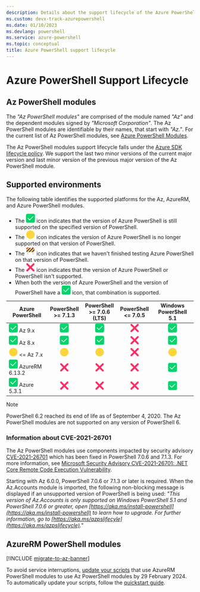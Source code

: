 ```yaml
---
description: Details about the support lifecycle of the Azure PowerShell modules
ms.custom: devx-track-azurepowershell
ms.date: 01/10/2023
ms.devlang: powershell
ms.service: azure-powershell
ms.topic: conceptual
title: Azure PowerShell support lifecycle
---
```


# Azure PowerShell Support Lifecycle

## Az PowerShell modules

The _"Az PowerShell modules"_ are comprised of the module named _"Az"_ and the dependent modules
signed by _"Microsoft Corporation"_. The Az PowerShell modules are identifiable by their names, that
start with _"Az."_. For the current list of Az PowerShell modules, see
[Azure PowerShell Modules](https://github.com/Azure/azure-powershell/blob/master/documentation/azure-powershell-modules.md).

The Az PowerShell modules support lifecycle falls under the
[Azure SDK lifecycle policy](https://support.microsoft.com/help/18486). We support the last two
minor versions of the current major version and last minor version of the previous major version of
the Az PowerShell module.

## Supported environments

The following table identifies the supported platforms for the Az, AzureRM, and Azure PowerShell
modules.

- The ![Supported][1] icon indicates that the version of Azure PowerShell is still supported on the
  specified version of PowerShell.
- The ![Out of Support][4] icon indicates the version of Azure PowerShell is no longer supported on
  that version of PowerShell.
- The ![In Test][2] icon indicates that we haven't finished testing Azure PowerShell on that version
  of PowerShell.
- The ![Not Supported][3] icon indicates that the version of Azure PowerShell or PowerShell isn't
  supported.
- When both the version of Azure PowerShell and the version of PowerShell have a ![Supported][1]
  icon, that combination is supported.

|        Azure PowerShell        | PowerShell <br/> >= 7.1.3 | PowerShell <br/> >= 7.0.6 (LTS) | PowerShell <br/> <= 7.0.5 | Windows PowerShell <br/> 5.1 |
| ------------------------------ | :-----------------------: | :-----------------------------: | :-----------------------: | :--------------------------: |
| ![Supported][1] Az 9.x         |      ![Supported][1]      |         ![Supported][1]         |    ![Not Supported][3]    |       ![Supported][1]        |
| ![Supported][1] Az 8.x         |      ![Supported][1]      |         ![Supported][1]         |    ![Not Supported][3]    |       ![Supported][1]        |
| ![Out of Support][4] <= Az 7.x |   ![Out of Support][4]    |      ![Out of Support][4]       |    ![Not Supported][3]    |     ![Out of Support][4]     |
| ![Supported][1] AzureRM 6.13.2 |    ![Not Supported][3]    |       ![Not Supported][3]       |    ![Not Supported][3]    |       ![Supported][1]        |
| ![Supported][1] Azure 5.3.1    |    ![Not Supported][3]    |       ![Not Supported][3]       |    ![Not Supported][3]    |       ![Supported][1]        |

> [!NOTE]
> PowerShell 6.2 reached its end of life as of September 4, 2020. The Az PowerShell modules are not
> supported on any version of PowerShell 6.

### Information about CVE-2021-26701

The Az PowerShell modules use components impacted by security advisory
[CVE-2021-26701](https://msrc.microsoft.com/update-guide/vulnerability/CVE-2021-26701) which has
been fixed in PowerShell 7.0.6 and 7.1.3. For more information, see
[Microsoft Security Advisory CVE-2021-26701: .NET Core Remote Code Execution Vulnerability](https://github.com/PowerShell/Announcements/issues/23).

Starting with Az 6.0.0, PowerShell 7.0.6 or 7.1.3 or later is required. When the Az.Accounts module
is imported, the following non-blocking message is displayed if an unsupported version of PowerShell
is being used: _"This version of Az.Accounts is only supported on Windows PowerShell 5.1 and
PowerShell 7.0.6 or greater, open
[https://aka.ms/install-powershell](https://aka.ms/install-powershell) to learn how to upgrade. For
further information, go to [https://aka.ms/azpslifecyle](https://aka.ms/azpslifecycle)."_

## AzureRM PowerShell modules

[!INCLUDE [migrate-to-az-banner](../../includes/migrate-to-az-banner.md)]

To avoid service interruptions, [update your scripts](https://aka.ms/azpsmigrate) that use AzureRM
PowerShell modules to use Az PowerShell modules by 29 February 2024. To automatically update your
scripts, follow the
[quickstart guide](/powershell/azure/quickstart-migrate-azurerm-to-az-automatically).

<!-- link references -->
[1]: ../../media/shared/check-mark-button_2705.svg
[2]: ../../media/shared/construction-sign_1f6a7.svg
[3]: ../../media/shared/cross-mark_274c.svg
[4]: ../../media/shared/large-yellow-circle_1f7e1.svg
